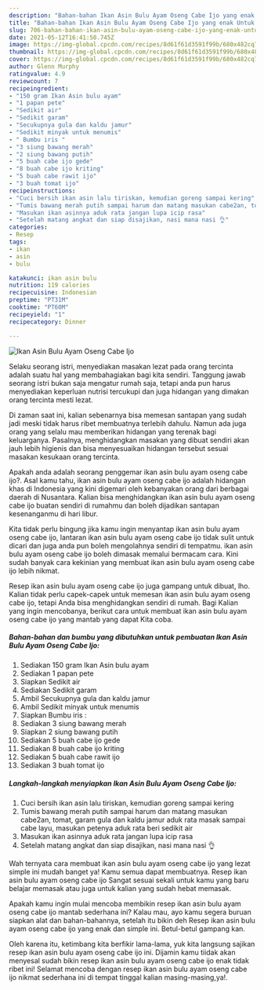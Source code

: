 ```yaml
---
description: "Bahan-bahan Ikan Asin Bulu Ayam Oseng Cabe Ijo yang enak Untuk Jualan"
title: "Bahan-bahan Ikan Asin Bulu Ayam Oseng Cabe Ijo yang enak Untuk Jualan"
slug: 706-bahan-bahan-ikan-asin-bulu-ayam-oseng-cabe-ijo-yang-enak-untuk-jualan
date: 2021-05-12T16:41:50.745Z
image: https://img-global.cpcdn.com/recipes/8d61f61d3591f99b/680x482cq70/ikan-asin-bulu-ayam-oseng-cabe-ijo-foto-resep-utama.jpg
thumbnail: https://img-global.cpcdn.com/recipes/8d61f61d3591f99b/680x482cq70/ikan-asin-bulu-ayam-oseng-cabe-ijo-foto-resep-utama.jpg
cover: https://img-global.cpcdn.com/recipes/8d61f61d3591f99b/680x482cq70/ikan-asin-bulu-ayam-oseng-cabe-ijo-foto-resep-utama.jpg
author: Glenn Murphy
ratingvalue: 4.9
reviewcount: 7
recipeingredient:
- "150 gram Ikan Asin bulu ayam"
- "1 papan pete"
- "Sedikit air"
- "Sedikit garam"
- "Secukupnya gula dan kaldu jamur"
- "Sedikit minyak untuk menumis"
- " Bumbu iris "
- "3 siung bawang merah"
- "2 siung bawang putih"
- "5 buah cabe ijo gede"
- "8 buah cabe ijo kriting"
- "5 buah cabe rawit ijo"
- "3 buah tomat ijo"
recipeinstructions:
- "Cuci bersih ikan asin lalu tiriskan, kemudian goreng sampai kering"
- "Tumis bawang merah putih sampai harum dan matang masukan cabe2an, tomat, garam gula dan kaldu jamur aduk rata masak sampai cabe layu, masukan petenya aduk rata beri sedikit air"
- "Masukan ikan asinnya aduk rata jangan lupa icip rasa"
- "Setelah matang angkat dan siap disajikan, nasi mana nasi 👌"
categories:
- Resep
tags:
- ikan
- asin
- bulu

katakunci: ikan asin bulu 
nutrition: 119 calories
recipecuisine: Indonesian
preptime: "PT31M"
cooktime: "PT60M"
recipeyield: "1"
recipecategory: Dinner

---
```



![Ikan Asin Bulu Ayam Oseng Cabe Ijo](https://img-global.cpcdn.com/recipes/8d61f61d3591f99b/680x482cq70/ikan-asin-bulu-ayam-oseng-cabe-ijo-foto-resep-utama.jpg)

Selaku seorang istri, menyediakan masakan lezat pada orang tercinta adalah suatu hal yang membahagiakan bagi kita sendiri. Tanggung jawab seorang istri bukan saja mengatur rumah saja, tetapi anda pun harus menyediakan keperluan nutrisi tercukupi dan juga hidangan yang dimakan orang tercinta mesti lezat.

Di zaman  saat ini, kalian sebenarnya bisa memesan santapan yang sudah jadi meski tidak harus ribet membuatnya terlebih dahulu. Namun ada juga orang yang selalu mau memberikan hidangan yang terenak bagi keluarganya. Pasalnya, menghidangkan masakan yang dibuat sendiri akan jauh lebih higienis dan bisa menyesuaikan hidangan tersebut sesuai masakan kesukaan orang tercinta. 



Apakah anda adalah seorang penggemar ikan asin bulu ayam oseng cabe ijo?. Asal kamu tahu, ikan asin bulu ayam oseng cabe ijo adalah hidangan khas di Indonesia yang kini digemari oleh kebanyakan orang dari berbagai daerah di Nusantara. Kalian bisa menghidangkan ikan asin bulu ayam oseng cabe ijo buatan sendiri di rumahmu dan boleh dijadikan santapan kesenanganmu di hari libur.

Kita tidak perlu bingung jika kamu ingin menyantap ikan asin bulu ayam oseng cabe ijo, lantaran ikan asin bulu ayam oseng cabe ijo tidak sulit untuk dicari dan juga anda pun boleh mengolahnya sendiri di tempatmu. ikan asin bulu ayam oseng cabe ijo boleh dimasak memalui bermacam cara. Kini sudah banyak cara kekinian yang membuat ikan asin bulu ayam oseng cabe ijo lebih nikmat.

Resep ikan asin bulu ayam oseng cabe ijo juga gampang untuk dibuat, lho. Kalian tidak perlu capek-capek untuk memesan ikan asin bulu ayam oseng cabe ijo, tetapi Anda bisa menghidangkan sendiri di rumah. Bagi Kalian yang ingin mencobanya, berikut cara untuk membuat ikan asin bulu ayam oseng cabe ijo yang mantab yang dapat Kita coba.

<!--inarticleads1-->

##### Bahan-bahan dan bumbu yang dibutuhkan untuk pembuatan Ikan Asin Bulu Ayam Oseng Cabe Ijo:

1. Sediakan 150 gram Ikan Asin bulu ayam
1. Sediakan 1 papan pete
1. Siapkan Sedikit air
1. Sediakan Sedikit garam
1. Ambil Secukupnya gula dan kaldu jamur
1. Ambil Sedikit minyak untuk menumis
1. Siapkan  Bumbu iris :
1. Sediakan 3 siung bawang merah
1. Siapkan 2 siung bawang putih
1. Sediakan 5 buah cabe ijo gede
1. Sediakan 8 buah cabe ijo kriting
1. Sediakan 5 buah cabe rawit ijo
1. Sediakan 3 buah tomat ijo




<!--inarticleads2-->

##### Langkah-langkah menyiapkan Ikan Asin Bulu Ayam Oseng Cabe Ijo:

1. Cuci bersih ikan asin lalu tiriskan, kemudian goreng sampai kering
1. Tumis bawang merah putih sampai harum dan matang masukan cabe2an, tomat, garam gula dan kaldu jamur aduk rata masak sampai cabe layu, masukan petenya aduk rata beri sedikit air
1. Masukan ikan asinnya aduk rata jangan lupa icip rasa
1. Setelah matang angkat dan siap disajikan, nasi mana nasi 👌




Wah ternyata cara membuat ikan asin bulu ayam oseng cabe ijo yang lezat simple ini mudah banget ya! Kamu semua dapat membuatnya. Resep ikan asin bulu ayam oseng cabe ijo Sangat sesuai sekali untuk kamu yang baru belajar memasak atau juga untuk kalian yang sudah hebat memasak.

Apakah kamu ingin mulai mencoba membikin resep ikan asin bulu ayam oseng cabe ijo mantab sederhana ini? Kalau mau, ayo kamu segera buruan siapkan alat dan bahan-bahannya, setelah itu bikin deh Resep ikan asin bulu ayam oseng cabe ijo yang enak dan simple ini. Betul-betul gampang kan. 

Oleh karena itu, ketimbang kita berfikir lama-lama, yuk kita langsung sajikan resep ikan asin bulu ayam oseng cabe ijo ini. Dijamin kamu tiidak akan menyesal sudah bikin resep ikan asin bulu ayam oseng cabe ijo enak tidak ribet ini! Selamat mencoba dengan resep ikan asin bulu ayam oseng cabe ijo nikmat sederhana ini di tempat tinggal kalian masing-masing,ya!.

